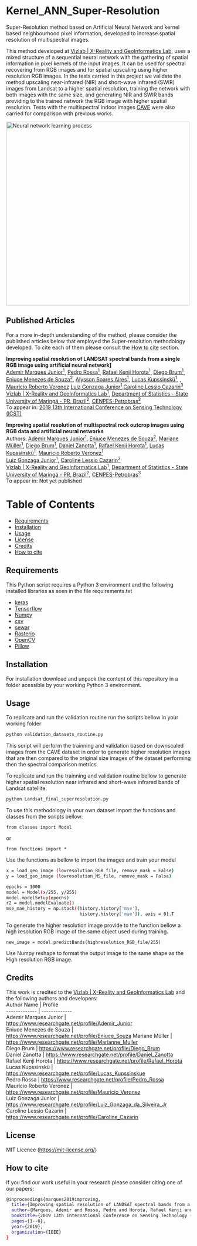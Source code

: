 # Kernel_ANN_Super-Resolution
Super-Resolution method based on Artificial Neural Network and kernel based neighbourhood pixel information, developed to increase spatial resolution of multispectral images.

This method developed at [Vizlab | X-Reality and GeoInformatics Lab](http://vizlab.unisinos.br/), uses a mixed structure of a sequential neural network with the gathering of spatial information in pixel kernels of the input images. It can be used for spectral recovering from RGB images and for spatial upscaling using higher resolution RGB images. In the tests carried in this project we validate the method upscaling near-infrared (NIR) and short-wave infrared (SWIR) images from Landsat to a higher spatial resolution, training the network with both images with the same size, and generating NIR and SWIR bands providing to the trained network the RGB image with higher spatial resolution. Tests with the multispectral indoor images [CAVE](https://www.cs.columbia.edu/CAVE/databases/multispectral/) were also carried for comparison with previous works.

<img src="https://ieeexplore.ieee.org/mediastore_new/IEEE/content/media/9039856/9047668/9047670/1570568701-fig-3-source-large.gif" width="500" alt="Neural network learning process">

## Published Articles

For a more in-depth understanding of the method, please consider the published articles below that employed the Super-resolution methodology developed. To cite each of them please consult the [How to cite](#how-to-cite) section.

**Improving spatial resolution of LANDSAT spectral bands from a single RGB image using artificial neural network]**  
[Ademir Marques Junior<sup>1</sup>](https://www.researchgate.net/profile/Ademir_Junior), [Pedro Rossa<sup>1</sup>](https://www.researchgate.net/profile/Pedro_Rossa), [Rafael Kenji Horota<sup>1</sup>](https://www.researchgate.net/profile/Rafael_Horota), [Diego Brum<sup>1</sup>](https://www.researchgate.net/profile/Diego_Brum), [Eniuce Menezes de Souza<sup>2</sup>](https://www.researchgate.net/profile/Eniuce_Souza), [Alysson Soares Aires<sup>1</sup>](), [Lucas Kupssinskü<sup>1</sup>](https://www.researchgate.net/profile/Lucas_Kupssinskue), , [Maurício Roberto Veronez](https://www.researchgate.net/profile/Mauricio_Veronez)	
[Luiz Gonzaga Junior<sup>1</sup>](https://www.researchgate.net/profile/Luiz_Gonzaga_da_Silveira_Jr),[Caroline Lessio Cazarin<sup>3</sup>](https://www.researchgate.net/profile/Caroline_Cazarin)  
[Vizlab | X-Reality and GeoInformatics Lab<sup>1</sup>](http://vizlab.unisinos.br/), 
[Department of Statistics - State University of Maringá - PR, Brazil<sup>2</sup>](http://www.uem.br/international),
[CENPES-Petrobras<sup>3</sup>](https://petrobras.com.br/en/our-activities/technology-innovation/)  
To appear in: [2019 13th International Conference on Sensing Technology (ICST)](https://ieeexplore.ieee.org/document/9047670)

**Improving spatial resolution of multispectral rock outcrop images using RGB data and artificial neural networks**  
Authors: [Ademir Marques Junior<sup>1</sup>](https://www.researchgate.net/profile/Ademir_Junior), [Eniuce Menezes de Souza<sup>2</sup>](https://www.researchgate.net/profile/Eniuce_Souza), [Mariane Müller<sup>1</sup>](https://www.researchgate.net/profile/Marianne_Muller), [Diego Brum<sup>1</sup>](https://www.researchgate.net/profile/Diego_Brum), [Daniel Zanotta<sup>1</sup>](https://www.researchgate.net/profile/Daniel_Zanotta), [Rafael Kenji Horota<sup>1</sup>](https://www.researchgate.net/profile/Rafael_Horota), [Lucas Kupssinskü<sup>1</sup>](https://www.researchgate.net/profile/Lucas_Kupssinskue), [Maurício Roberto Veronez<sup>1</sup>](https://www.researchgate.net/profile/Mauricio_Veronez)	
[Luiz Gonzaga Junior<sup>1</sup>](https://www.researchgate.net/profile/Luiz_Gonzaga_da_Silveira_Jr), [Caroline Lessio Cazarin<sup>3</sup>](https://www.researchgate.net/profile/Caroline_Cazarin)  
[Vizlab | X-Reality and GeoInformatics Lab<sup>1</sup>](http://vizlab.unisinos.br/), 
[Department of Statistics - State University of Maringá - PR, Brazil<sup>2</sup>](http://www.uem.br/international),
[CENPES-Petrobras<sup>3</sup>](https://petrobras.com.br/en/our-activities/technology-innovation/)  
To appear in: Not yet published

# Table of Contents

- [Requirements](#requirements)
- [Installation](#installation)
- [Usage](#usage)
- [License](#license)
- [Credits](#credits)
- [How to cite](#how-to-cite)


## Requirements

This Python script requires a Python 3 environment and the following installed libraries as seen in the file requirements.txt

- [keras](https://keras.io/)
- [Tensorflow](https://www.tensorflow.org/)
- [Numpy](https://numpy.org/)
- [csv](https://docs.python.org/3/library/csv.html)
- [sewar](https://pypi.org/project/sewar/)
- [Rasterio](https://pypi.org/project/rasterio/)
- [OpenCV](https://pypi.org/project/opencv-python/)
- [Pillow]()

## Installation

For installation download and unpack the content of this repository in a folder acessible by your working Python 3 environment.


## Usage


To replicate and run the validation routine run the scripts bellow in your working folder

```bash
python validation_datasets_routine.py
```

This script will perform the trainning and validation based on downscaled images from the CAVE dataset in order to generate higher resolution images that are then compared to the original size images of the dataset performing then the spectral comparison metrics.

To replicate and run the trainning and validation routine bellow to generate higher spatial resolution near infrared and short-wave infrared bands of Landsat satellite.

```bash
python Landsat_final_superresolution.py
```

To use this methodology in your own dataset import the functions and classes from the scripts bellow:

    from classes import Model

or

    from functions import *
   
   
Use the functions as bellow to import the images and train your model

```bash
x = load_geo_image (lowresolution_RGB_file, remove_mask = False)
y = load_geo_image (lowresolution_MS_file, remove_mask = False)

epochs = 1000
model = Model(x/255, y/255)        
model.modelSetup(epochs)
r2 = model.modelEvaluate()
mse_mae_history = np.stack((history.history['mse'],
                            history.history['mae']), axis = 0).T
```

To generate the higher resolution image provide to the function bellow a high resolution RGB image of the same object used during training.

    new_image = model.predictBands(highresolution_RGB_file/255)

Use Numpy reshape to format the output image to the same shape as the High resolution RGB image.


## Credits	
This work is credited to the [Vizlab | X-Reality and GeoInformatics Lab](http://vizlab.unisinos.br/) and the following authors and developers:	
Author Name  | Profile	
------------- | -------------	
Ademir Marques Junior | https://www.researchgate.net/profile/Ademir_Junior	
Eniuce Menezes de Souza | https://www.researchgate.net/profile/Eniuce_Souza	
Mariane Müller | https://www.researchgate.net/profile/Marianne_Muller	
Diego Brum | https://www.researchgate.net/profile/Diego_Brum	
Daniel Zanotta | https://www.researchgate.net/profile/Daniel_Zanotta	
Rafael Kenji Horota | https://www.researchgate.net/profile/Rafael_Horota	
Lucas Kupssinskü | https://www.researchgate.net/profile/Lucas_Kupssinskue	
Pedro Rossa | https://www.researchgate.net/profile/Pedro_Rossa	
Maurício Roberto Veronez | https://www.researchgate.net/profile/Mauricio_Veronez	
Luiz Gonzaga Junior | https://www.researchgate.net/profile/Luiz_Gonzaga_da_Silveira_Jr	
Caroline Lessio Cazarin | https://www.researchgate.net/profile/Caroline_Cazarin


## License

MIT Licence (https://mit-license.org/)

## How to cite

If you find our work useful in your research please consider citing one of our papers:

```bash
@inproceedings{marques2019improving,
  title={Improving spatial resolution of LANDSAT spectral bands from a single RGB image using artificial neural network},
  author={Marques, Ademir and Rossa, Pedro and Horota, Rafael Kenji and Brum, Diego and de Souza, Eniuce Menezes and Aires, Alyson Soares and Kupssinsk{\"u}, Lucas and Veronez, Maur{\'\i}cio Roberto and Gonzaga, Luis and Cazarin, Caroline Lessio},
  booktitle={2019 13th International Conference on Sensing Technology (ICST)},
  pages={1--6},
  year={2019},
  organization={IEEE}
}
```







